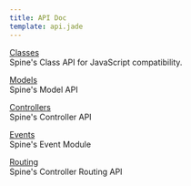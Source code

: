```yaml
---
title: API Doc
template: api.jade
---
```


<p><a href="classes.html">Classes</a><br />Spine's Class API for JavaScript compatibility.</p>
<p><a href="models.html">Models</a><br /> Spine's Model API</p>
<p><a href="controllers.html">Controllers</a><br /> Spine's Controller API</p>
<p><a href="events.html">Events</a><br /> Spine's Event Module</p>
<p><a href="routing.html">Routing</a><br /> Spine's Controller Routing API</p>
